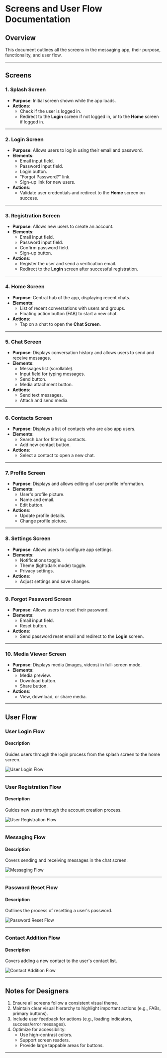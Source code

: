# Screens and User Flow Documentation

## Overview
This document outlines all the screens in the messaging app, their purpose, functionality, and user flow.

---

## Screens

### 1. Splash Screen
- **Purpose**: Initial screen shown while the app loads.
- **Actions**:
  - Check if the user is logged in.
  - Redirect to the **Login** screen if not logged in, or to the **Home** screen if logged in.

---

### 2. Login Screen
- **Purpose**: Allows users to log in using their email and password.
- **Elements**:
  - Email input field.
  - Password input field.
  - Login button.
  - "Forgot Password?" link.
  - Sign-up link for new users.
- **Actions**:
  - Validate user credentials and redirect to the **Home** screen on success.

---

### 3. Registration Screen
- **Purpose**: Allows new users to create an account.
- **Elements**:
  - Email input field.
  - Password input field.
  - Confirm password field.
  - Sign-up button.
- **Actions**:
  - Register the user and send a verification email.
  - Redirect to the **Login** screen after successful registration.

---

### 4. Home Screen
- **Purpose**: Central hub of the app, displaying recent chats.
- **Elements**:
  - List of recent conversations with users and groups.
  - Floating action button (FAB) to start a new chat.
- **Actions**:
  - Tap on a chat to open the **Chat Screen**.

---

### 5. Chat Screen
- **Purpose**: Displays conversation history and allows users to send and receive messages.
- **Elements**:
  - Messages list (scrollable).
  - Input field for typing messages.
  - Send button.
  - Media attachment button.
- **Actions**:
  - Send text messages.
  - Attach and send media.

---

### 6. Contacts Screen
- **Purpose**: Displays a list of contacts who are also app users.
- **Elements**:
  - Search bar for filtering contacts.
  - Add new contact button.
- **Actions**:
  - Select a contact to open a new chat.

---

### 7. Profile Screen
- **Purpose**: Displays and allows editing of user profile information.
- **Elements**:
  - User's profile picture.
  - Name and email.
  - Edit button.
- **Actions**:
  - Update profile details.
  - Change profile picture.

---

### 8. Settings Screen
- **Purpose**: Allows users to configure app settings.
- **Elements**:
  - Notifications toggle.
  - Theme (light/dark mode) toggle.
  - Privacy settings.
- **Actions**:
  - Adjust settings and save changes.

---

### 9. Forgot Password Screen
- **Purpose**: Allows users to reset their password.
- **Elements**:
  - Email input field.
  - Reset button.
- **Actions**:
  - Send password reset email and redirect to the **Login** screen.

---

### 10. Media Viewer Screen
- **Purpose**: Displays media (images, videos) in full-screen mode.
- **Elements**:
  - Media preview.
  - Download button.
  - Share button.
- **Actions**:
  - View, download, or share media.

---

## User Flow

### User Login Flow
#### Description
Guides users through the login process from the splash screen to the home screen.

![User Login Flow](./uml/User%20Login%20Flow.svg)

---

### User Registration Flow
#### Description
Guides new users through the account creation process.

![User Registration Flow](./uml/User%20Registration%20Flow.svg)

---

### Messaging Flow
#### Description
Covers sending and receiving messages in the chat screen.

![Messaging Flow](./uml/Messaging%20Flow.svg)

---

### Password Reset Flow
#### Description
Outlines the process of resetting a user's password.

![Password Reset Flow](./uml/Password%20Reset%20Flow.svg)

---

### Contact Addition Flow
#### Description
Covers adding a new contact to the user's contact list.

![Contact Addition Flow](./uml/Contact%20Addition%20Flow.svg)

---

## Notes for Designers
1. Ensure all screens follow a consistent visual theme.
2. Maintain clear visual hierarchy to highlight important actions (e.g., FABs, primary buttons).
3. Include user feedback for actions (e.g., loading indicators, success/error messages).
4. Optimize for accessibility:
   - Use high-contrast colors.
   - Support screen readers.
   - Provide large tappable areas for buttons.

---
